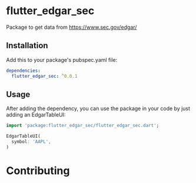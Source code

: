 # flutter_edgar_sec
Package to get data from https://www.sec.gov/edgar/


## Installation

Add this to your package's pubspec.yaml file:

```yaml
dependencies:
  flutter_edgar_sec: ^0.0.1
```

## Usage

After adding the dependency, you can use the package in your code by just adding an EdgarTableUI:

```dart
import 'package:flutter_edgar_sec/flutter_edgar_sec.dart';

EdgarTableUI(
  symbol: 'AAPL',
)

```

# Contributing
